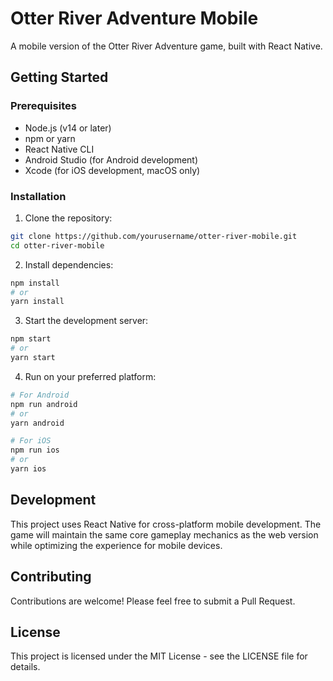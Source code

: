 # Otter River Adventure Mobile

A mobile version of the Otter River Adventure game, built with React Native.

## Getting Started

### Prerequisites

- Node.js (v14 or later)
- npm or yarn
- React Native CLI
- Android Studio (for Android development)
- Xcode (for iOS development, macOS only)

### Installation

1. Clone the repository:
```bash
git clone https://github.com/yourusername/otter-river-mobile.git
cd otter-river-mobile
```

2. Install dependencies:
```bash
npm install
# or
yarn install
```

3. Start the development server:
```bash
npm start
# or
yarn start
```

4. Run on your preferred platform:
```bash
# For Android
npm run android
# or
yarn android

# For iOS
npm run ios
# or
yarn ios
```

## Development

This project uses React Native for cross-platform mobile development. The game will maintain the same core gameplay mechanics as the web version while optimizing the experience for mobile devices.

## Contributing

Contributions are welcome! Please feel free to submit a Pull Request.

## License

This project is licensed under the MIT License - see the LICENSE file for details. 